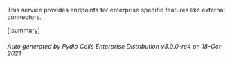 






This service provides endpoints for enterprise specific features like external connectors.

[:summary]

###### Auto generated by Pydio Cells Enterprise Distribution v3.0.0-rc4 on 18-Oct-2021
